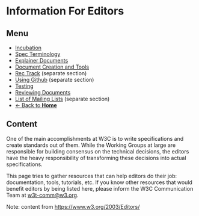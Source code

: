 # Information For Editors
## Menu
* [Incubation](incubation.md)
* [Spec Terminology](terminology.md)
* [Explainer Documents](explainer.md)
* [Document Creation and Tools](tools.md)
* [Rec Track](index.md) (separate section)
* [Using Github](#) (separate section)
* [Testing](testing.md)
* [Reviewing Documents](reviewing.md)
* [List of Mailing Lists](#) (separate section)
* [<- Back to **Home**](../index.md#)

## Content
One of the main accomplishments at W3C is to write specifications and create standards out of them. While the Working Groups at large are responsible for building consensus on the technical decisions, the editors have the heavy responsibility of transforming these decisions into actual specifications.

This page tries to gather resources that can help editors do their job: documentation, tools, tutorials, etc. If you know other resources that would benefit editors by being listed here, please inform the W3C Communication Team at w3t-comm@w3.org.

Note: content from <https://www.w3.org/2003/Editors/>

